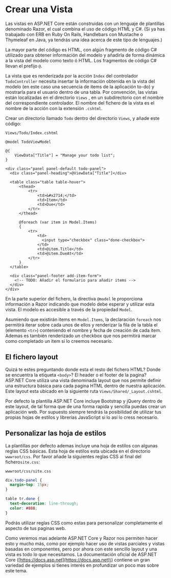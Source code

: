 # Crear una Vista

Las vistas en ASP.NET Core están construidas con un lenguaje de plantillas denominado Razor, el cual combina el uso de código HTML y C\#. \(Si ya has trabajado con ERB en Ruby On Rails, Handlebars con Mustache o Thymeleaf en Java, ya tendrás una idea acerca de este tipo de lenguajes.\)

La mayor parte del código es HTML, con algún fragmento de código C\# utilizado para obtener información del modelo y añadirla de forma dinámica a la vista del modelo como texto ó HTML. Los fragmentos de código C\# llevan el prefijo `@`.

La vista que es renderizada por la acción `Index` del controlador `TodoController` necesita insertar la información obtenida en la vista del modelo \(en este caso una secuencia de items de la aplicación to-do\) y mostrarla para el usuario dentro de una tabla. Por convención, las vistas están localizadas en el directorio `Views` , en un subdirectorio con el nombre del correspondiente controlador. El nombre del fichero de la vista es el nombre de la acción con la extensión `.cshtml`.

Crear un directorio llamado `Todo` dentro del directorio `Views`, y añade este código:

`Views/Todo/Index.cshtml`

```markup
@model TodoViewModel

@{
    ViewData["Title"] = "Manage your todo list";
}

<div class="panel panel-default todo-panel">
  <div class="panel-heading">@ViewData["Title"]</div>

  <table class="table table-hover">
      <thead>
          <tr>
              <td>&#x2714;</td>
              <td>Item</td>
              <td>Due</td>
          </tr>
      </thead>

      @foreach (var item in Model.Items)
      {
          <tr>
              <td>
                <input type="checkbox" class="done-checkbox">
              </td>
              <td>@item.Title</td>
              <td>@item.DueAt</td>
          </tr>
      }
  </table>

  <div class="panel-footer add-item-form">
    <!-- TODO: Añadir el formulario para añadir items -->
  </div>
</div>
```

En la parte superior del fichero, la directiva `@model` le proporciona información a Razor indicando que modelo debe esperar y  utilizar esta vista. El modelo es accesible a través de la propiedad `Model`.

Asumiendo que existirán items en  `Model.Items`, la declaración `foreach` nos permitirá iterar sobre cada unos de ellos y renderizar la fila de la tabla el \(elemento `<tr>`\) conteniendo el nombre y fecha de creación de cada item. Ademas es también renderizado un checkbox que nos permitirá marcar como completado un item si lo creemos necesario.

## El fichero layout

Quizá te estes preguntando donde esta el resto del fichero HTML? Donde se encuentra la etiqueta `<body>`? El header o el footer de la pagina? ASP.NET Core utiliza una vista denominada layout que nos permite definir una estructura básica para cada pagina HTML dentro de nuestra aplicación. Este layout esta ubicado en la siguiente ruta `Views/Shared/_Layout.cshtml`.

Por defecto la plantilla ASP.NET Core incluye Bootstrap y jQuery dentro de este layout, de tal forma que de una forma rapida y sencilla puedas crear un aplicación web. Por supuesto siempre tendrás la posibilidad de utilizar tus propias hojas de estilos y librerías JavaScript si lo así lo cress necesario.

## Personalizar las hoja de estilos

La plantillas por defecto ademas incluye una hoja de estilos con algunas reglas CSS básicas. Esta hoja de estilos esta ubicada en el directorio `wwwroot/css`. Por favor añade la siguientes reglas CSS al final del fichero`site.css`:

`wwwroot/css/site.css`

```css
div.todo-panel {
  margin-top: 15px;
}

table tr.done {
  text-decoration: line-through;
  color: #888;
}
```

Podrás utilizar reglas CSS como estas para personalizar completamente el aspecto de tus paginas web.

Como veremos mas adelante ASP.NET Core y Razor nos permiten hacer esto y mucho más, como por ejemplo hacer uso de vistas parciales y vistas basadas en componentes, pero por ahora con este sencillo layout y una vista es todo lo que necesitamos. La documentación oficial de ASP.NET Core \([https://docs.asp.net](https://docs.asp.net)\) contiene un gran variedad de ejemplos si tienes interés en profundizar un poco mas sobre este tema.

